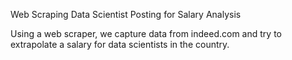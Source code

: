 Web Scraping Data Scientist Posting for Salary Analysis

Using a web scraper, we capture data from indeed.com and try to extrapolate a salary for data scientists in the country.